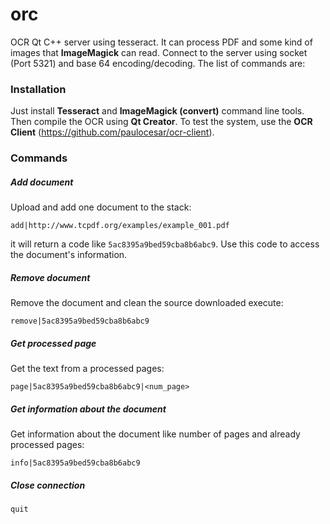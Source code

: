 orc
===

OCR Qt C++ server using tesseract. It can process PDF and some kind of images that **ImageMagick** can read. Connect to the server using socket (Port 5321) and base 64 encoding/decoding. The list of commands are:

### Installation

Just install **Tesseract** and **ImageMagick (convert)** command line tools. Then compile the OCR using **Qt Creator**. To test the system, use the **OCR Client** (<https://github.com/paulocesar/ocr-client>).

### Commands

##### Add document

Upload and add one document to the stack:
	
    add|http://www.tcpdf.org/examples/example_001.pdf
 
it will return a code like `5ac8395a9bed59cba8b6abc9`. Use this code to access the document's information.

##### Remove document

Remove the document and clean the source downloaded execute:

	remove|5ac8395a9bed59cba8b6abc9

##### Get processed page

Get the text from a processed pages:

	page|5ac8395a9bed59cba8b6abc9|<num_page>

##### Get information about the document

Get information about the document like number of pages and already processed pages:

	info|5ac8395a9bed59cba8b6abc9

##### Close connection

	quit
